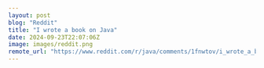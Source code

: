 ```yaml
---
layout: post
blog: "Reddit"
title: "I wrote a book on Java"
date: 2024-09-23T22:07:06Z
image: images/reddit.png
remote_url: "https://www.reddit.com/r/java/comments/1fnwtov/i_wrote_a_book_on_java/"
---
```

